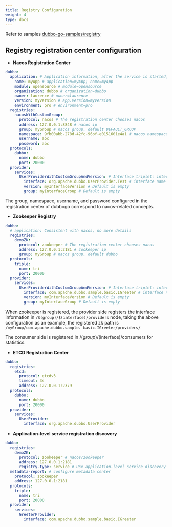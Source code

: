```yaml
---
title: Registry Configuration
weight: 4
type: docs
---
```


Refer to samples [dubbo-go-samples/registry](https://github.com/apache/dubbo-go-samples/tree/master/registry)

## Registry registration center configuration

- **Nacos Registration Center**

```yaml
dubbo:
  application: # Application information, after the service is started, the relevant information will be registered in the registration center, which can be identified by the client from the url
    name: myApp # application=myApp; name=myApp
    module: opensource # module=opensource
    organization: dubbo # organization=dubbo
    owner: laurence # owner=laurence
    version: myversion # app.version=myversion
    environment: pro # environment=pro
  registries:
    nacosWithCustomGroup:
      protocol: nacos # The registration center chooses nacos
      address: 127.0.0.1:8848 # nacos ip
      group: myGroup # nacos group, default DEFAULT_GROUP
      namespace: 9fb00abb-278d-42fc-96bf-e0151601e4a1 # nacos namespaceID, should be created before. Default public
      username: abc
      password: abc
  protocols:
    dubbo:
      name: dubbo
      port: 20000
  provider:
    services:
      UserProviderWithCustomGroupAndVersion: # Interface triplet: interface name, version number, group. client and server need to be consistent.
        interface: org.apache.dubbo.UserProvider.Test # interface name is required
        version: myInterfaceVersion # Default is empty
        group: myInterfaceGroup # Default is empty
```

The group, namespace, username, and password configured in the registration center of dubbogo correspond to nacos-related concepts.

- **Zookeeper Registry**

```yaml
dubbo:
  # application: Consistent with nacos, no more details
  registries:
    demoZK:
      protocol: zookeeper # The registration center chooses nacos
      address: 127.0.0.1:2181 # zookeeper ip
      group: myGroup # nacos group, default dubbo
  protocols:
    triple:
      name: tri
      port: 20000
  provider:
    services:
      UserProviderWithCustomGroupAndVersion: # Interface triplet: interface name, version number, group. client and server need to be consistent.
        interface: com.apache.dubbo.sample.basic.IGreeter # interface name is required
        version: myInterfaceVersion # Default is empty
        group: myInterfaceGroup # Default is empty
```

When zookeeper is registered, the provider side registers the interface information in `/$(group)/$(interface)/providers` node, taking the above configuration as an example, the registered zk path is `/myGroup/com.apache.dubbo.sample. basic.IGreeter/providers/`

The consumer side is registered in /$(group)/$(interface)/consumers for statistics.

- **ETCD Registration Center**

```yaml
dubbo:
  registries:
    etcd:
      protocol: etcdv3
      timeout: 3s
      address: 127.0.0.1:2379
  protocols:
    dubbo:
      name: dubbo
      port: 20000
  provider:
    services:
      UserProvider:
        interface: org.apache.dubbo.UserProvider
```

- **Application-level service registration discovery**

```yaml
dubbo:
  registries:
    demoZK:
      protocol: zookeeper # nacos/zookeeper
      address: 127.0.0.1:2181
      registry-type: service # Use application-level service discovery
  metadata-report: # configure metadata center
    protocol: zookeeper
    address: 127.0.0.1:2181
  protocols:
    triple:
      name: tri
      port: 20000
  provider:
    services:
      GreeterProvider:
        interface: com.apache.dubbo.sample.basic.IGreeter
```